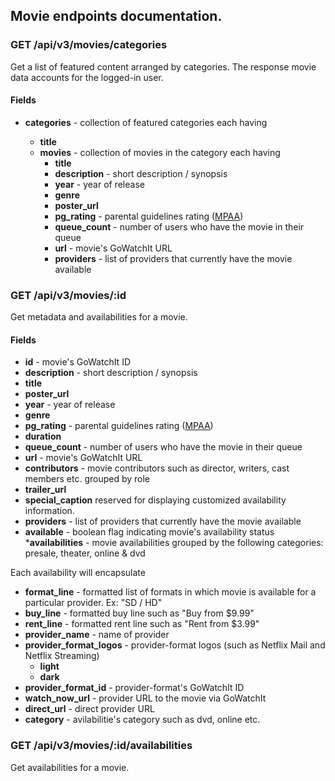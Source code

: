 ## Movie endpoints documentation.


### GET /api/v3/movies/categories
Get a list of featured content arranged by categories. The response movie data accounts for the logged-in user.

#### Fields
* __categories__ - collection of featured categories each having 

	* __title__
	* __movies__ - collection of movies in the category each having
		* __title__
		* __description__ - short description / synopsis
		* __year__ - year of release
		* __genre__
		* __poster_url__
		* __pg_rating__ - parental guidelines rating ([MPAA](http://www.mpaa.org/film-ratings/))
		* __queue_count__ - number of users who have the movie in their queue
		* __url__ - movie's GoWatchIt URL
		* __providers__ - list of providers that currently have the movie available


### GET /api/v3/movies/:id
Get metadata and availabilities for a movie.

#### Fields
* __id__ - movie's GoWatchIt ID
* __description__ - short description / synopsis
* __title__
* __poster_url__ 
* __year__ - year of release
* __genre__
* __pg_rating__ - parental guidelines rating ([MPAA](http://www.mpaa.org/film-ratings/)) 
* __duration__ 
* __queue_count__ - number of users who have the movie in their queue
* __url__ - movie's GoWatchIt URL
* __contributors__ - movie contributors such as director, writers, cast members etc. grouped by role
* __trailer_url__ 
* __special_caption__ reserved for displaying customized availability information.
* __providers__ - list of providers that currently have the movie available 
* __available__ - boolean flag indicating movie's availability status
*__availabilities__ - movie availabilities grouped by the following categories: presale, theater, online & dvd

Each availability will encapsulate
* __format_line__ - formatted list of formats in which movie is available for a particular provider. Ex: "SD / HD"
* __buy_line__ - formatted buy line such as "Buy from $9.99"
* __rent_line__ - formatted rent line such as "Rent from $3.99"
* __provider_name__ - name of provider
* __provider_format_logos__ - provider-format logos (such as Netflix Mail and Netflix Streaming)
	* __light__
	* __dark__
* __provider_format_id__ - provider-format's GoWatchIt ID
* __watch_now_url__ - provider URL to the movie via GoWatchIt  
* __direct_url__ - direct provider URL
* __category__ - avilabilitie's category such as dvd, online etc.


### GET /api/v3/movies/:id/availabilities
Get availabilities for a movie.
